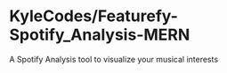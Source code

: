 # KyleCodes/Featurefy-Spotify_Analysis-MERN
 A Spotify Analysis tool to visualize your musical interests
